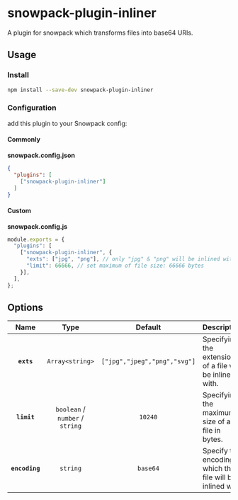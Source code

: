 # snowpack-plugin-inliner
A plugin for snowpack which transforms files into base64 URIs.

## Usage

### Install
```bash
npm install --save-dev snowpack-plugin-inliner
```

### Configuration
add this plugin to your Snowpack config:  

#### Commonly
**snowpack.config.json**
```json
{
  "plugins": [
    ["snowpack-plugin-inliner"]
  ]
}
```

#### Custom
**snowpack.config.js**
```javascript
module.exports = {
  "plugins": [
    ["snowpack-plugin-inliner", {
      "exts": ["jpg", "png"], // only "jpg" & "png" will be inlined with
      "limit": 66666, // set maximum of file size: 66666 bytes
    }],
  ],
};
```

## Options

|             Name              |            Type             |                 Default                    | Description                                                                         |
| :---------------------------: | :-------------------------: | :----------------------------------------: | :---------------------------------------------------------------------------------- |
|          **`exts`**           |       `Array<string>`       |       `["jpg","jpeg","png","svg"]`         | Specifying the extensions of a file will be inlined with.                           |
|          **`limit`**          | `boolean` / `number` / `string` |                 `10240`                    | Specifying the maximum size of a file in bytes.                                     |
|          **`encoding`**       |          `string`           |                 `base64`                   | Specify the encoding which the file will be inlined with.                           |


